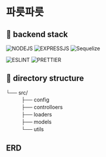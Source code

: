 # 파릇파릇 

## 🚀 backend stack

![NODEJS](https://img.shields.io/badge/Node.js-43853D?style=for-the-badge&logo=node.js&logoColor=white)
![EXPRESSJS](https://img.shields.io/badge/Express.js-404D59?style=for-the-badge&logo=express)
![Sequelize](https://img.shields.io/badge/Sequelize-3766AB?style=for-the-badge&logo=sequelize&logoColor=white)

![ESLINT](https://img.shields.io/badge/eslint-3A33D1?style=for-the-badge&logo=eslint&logoColor=white)
![PRETTIER](https://img.shields.io/badge/prettier-1A2C34?style=for-the-badge&logo=prettier&logoColor=F7BA3E)

## 📁 directory structure
└──  src/  
　　　├── config  
　　　├── controlloers  
　　　├── loaders  
　　　├── models  
　　　└── utils  

## ERD



